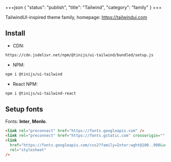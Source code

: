 +++json
{
  "status": "publish",
  "title": "Tailwind",
  "category": "family"
}
+++

TailwindUI-inspired theme family, homepage: <https://tailwindui.com>

## Install

- CDN:

```txt
https://cdn.jsdelivr.net/npm/@tinijs/ui-tailwind/bundled/setup.js
```

- NPM:

```bash
npm i @tinijs/ui-tailwind
```

- React NPM:

```bash
npm i @tinijs/ui-tailwind-react
```

## Setup fonts

Fonts: **Inter**, **Menlo**.

```html
<link rel="preconnect" href="https://fonts.googleapis.com" />
<link rel="preconnect" href="https://fonts.gstatic.com" crossorigin="" />
<link
  href="https://fonts.googleapis.com/css2?family=Inter:wght@100..900&amp;display=swap"
  rel="stylesheet"
/>
```
